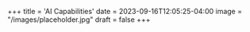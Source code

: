 +++
title = 'AI Capabilities'
date = 2023-09-16T12:05:25-04:00
image = "/images/placeholder.jpg"
draft = false
+++
